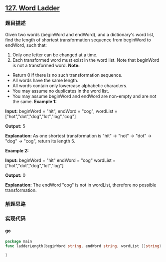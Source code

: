 ## [127. Word Ladder](https://leetcode.com/problems/word-ladder/)

### 题目描述
Given two words (beginWord and endWord), and a dictionary's word list, find the length of shortest transformation sequence from beginWord to endWord, such that:

1. Only one letter can be changed at a time.
2. Each transformed word must exist in the word list. Note that beginWord is not a transformed word.
**Note:**

* Return 0 if there is no such transformation sequence.
* All words have the same length.
* All words contain only lowercase alphabetic characters.
* You may assume no duplicates in the word list.
* You may assume beginWord and endWord are non-empty and are not the same.
**Example 1:**

**Input:**
beginWord = "hit",
endWord = "cog",
wordList = ["hot","dot","dog","lot","log","cog"]

**Output:** 5

**Explanation:** As one shortest transformation is "hit" -> "hot" -> "dot" -> "dog" -> "cog",
return its length 5.

**Example 2:**

**Input:**
beginWord = "hit"
endWord = "cog"
wordList = ["hot","dot","dog","lot","log"]

**Output:** 0

**Explanation:** The endWord "cog" is not in wordList, therefore no possible transformation.
### 解题思路


### 实现代码

#### go
```go
package main
func ladderLength(beginWord string, endWord string, wordList []string) int {
    
}

```